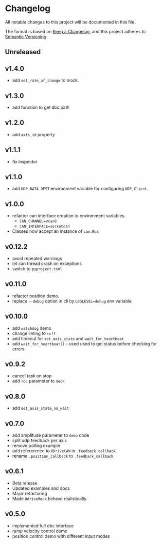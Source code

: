 # Changelog
All notable changes to this project will be documented in this file.

The format is based on [Keep a Changelog](https://keepachangelog.com/en/1.0.0/), and this project adheres to [Semantic Versioning](https://semver.org/spec/v2.0.0.html).

## Unreleased

## v1.4.0

* add `set_rate_of_change` to mock.

## v1.3.0

* add function to get dbc path

## v1.2.0

* add `axis_id` property

## v1.1.1

* fix inspector


## v1.1.0

* add `UDP_DATA_DEST` environment variable for configuring `UDP_Client`.


## v1.0.0

* refactor can interface creation to environment variables.
    - `CAN_CHANNEL=vcan0`
    - `CAN_INTERFACE=socketcan`
* Classes now accept an instance of `can.Bus`

## v0.12.2

* avoid repeated warnings
* let can thread crash on exceptions
* switch to `pyproject.toml`

## v0.11.0


* refactor position demo.
* replace `--debug` option in cli by `LOGLEVEL=debug`  env variable.

## v0.10.0

* add `watchdog` demo.
* change linting to `ruff`
* add timeout for `set_axis_state` and `wait_for_heartbeat`
* add `wait_for_heartbeat()` - used used to get status before checking for errors.


## v0.9.2

* cancel task on stop
* add `roc` parameter to `mock`

## v0.8.0

* add `set_axis_state_no_wait`


## v0.7.0

* add amplitude parameter to `demo` code
* split udp feedback per axis
* remove polling example
* add refererence to `ODriveCAN` in `.feedback_callback`
* rename `.position_callback` to `.feedback_callback`


## v0.6.1

* Beta release
* Updated examples and docs
* Major refactoring
* Made `OdriveMock` behave realistically.



## v0.5.0

* implemented full dbc interface
* ramp velocity control demo
* position control demo with different input modes

